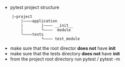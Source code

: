 * pytest project structure

```
	|—project 
		|————application
		|        |———— __init__
		|        └————  module
		└————tests
		         └———— test_module
```

* make sure that the root director **does not** have __init__
* make sure that the tests directory **does not** have __init__
* from the project root directory run pytest / pytest -m 